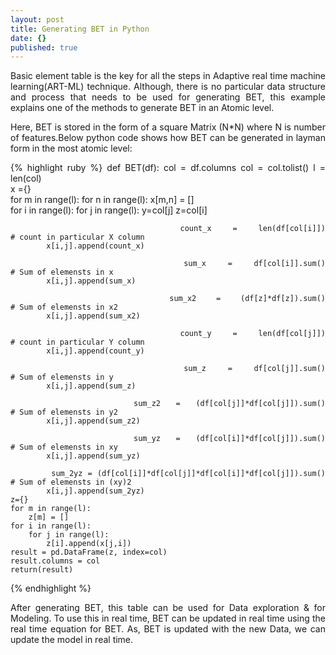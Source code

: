 ```yaml
---
layout: post
title: Generating BET in Python
date: {}
published: true
---
```


<style>body {text-align: justify;}</style>
<div class="body">
<p class="intro"><span class="dropcap">B</span>asic element table is the key for all the steps in Adaptive real time machine learning(ART-ML) technique. Although, there is no particular data structure and process that needs to be used for generating BET, this example explains one of the methods to generate BET in an Atomic level.</p> </div>

Here, BET is stored in the form of a square Matrix (N*N) where N is number of features.Below python code shows how BET can be generated in layman form in the most atomic level: 

{% highlight ruby %}
def BET(df):
    col = df.columns
    col = col.tolist()
    l = len(col)                                                              
    x ={}                                   
    for m in range(l):
        for n in range(l):
            x[m,n] = []          
    for i in range(l):
        for j in range(l):
            y=col[j]
            z=col[i]
           
            count_x = len(df[col[i]])                                         # count in particular X column
            x[i,j].append(count_x)
            
            sum_x = df[col[i]].sum()                                          # Sum of elemensts in x
            x[i,j].append(sum_x)
            
            sum_x2 = (df[z]*df[z]).sum()                                      # Sum of elemensts in x2
            x[i,j].append(sum_x2)
            
            count_y = len(df[col[j]])                                         # count in particular Y column
            x[i,j].append(count_y)
            
            sum_z = df[col[j]].sum()                                          # Sum of elemensts in y
            x[i,j].append(sum_z)
            
            sum_z2 = (df[col[j]]*df[col[j]]).sum()                            # Sum of elemensts in y2
            x[i,j].append(sum_z2) 
            
            sum_yz = (df[col[i]]*df[col[j]]).sum()                            # Sum of elemensts in xy
            x[i,j].append(sum_yz)
            
            sum_2yz = (df[col[i]]*df[col[j]]*df[col[i]]*df[col[j]]).sum()     # Sum of elemensts in (xy)2
            x[i,j].append(sum_2yz)                
    z={}
    for m in range(l):
        z[m] = []  
    for i in range(l):
        for j in range(l):
            z[i].append(x[j,i])
    result = pd.DataFrame(z, index=col)
    result.columns = col
    return(result)
{% endhighlight %}

After generating BET, this table can be used for Data exploration & for Modeling. To use this in real time, BET can be updated in real time using the real time equation for BET. As, BET is updated with the new Data, we can update the model in real time.
